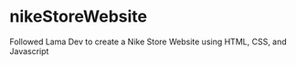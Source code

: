# nikeStoreWebsite
Followed Lama Dev to create a Nike Store Website using HTML, CSS, and Javascript
